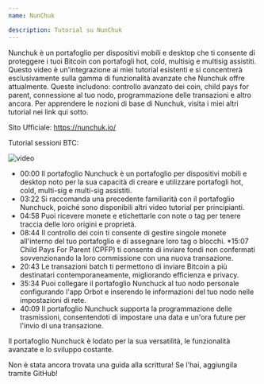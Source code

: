 ```yaml
---
name: NunChuk

description: Tutorial su NunChuk
---
```


Nunchuk è un portafoglio per dispositivi mobili e desktop che ti consente di proteggere i tuoi Bitcoin con portafogli hot, cold, multisig e multisig assistiti. Questo video è un'integrazione ai miei tutorial esistenti e si concentrerà esclusivamente sulla gamma di funzionalità avanzate che Nunchuk offre attualmente. Queste includono: controllo avanzato dei coin, child pays for parent, connessione al tuo nodo, programmazione delle transazioni e altro ancora. Per apprendere le nozioni di base di Nunchuk, visita i miei altri tutorial nei link qui sotto.

Sito Ufficiale: https://nunchuk.io/

Tutorial sessioni BTC:

![video](https://youtu.be/ugzdX0Q0Cgs?si=X-ZsK9Y_0-IHBCj4)

- 00:00 Il portafoglio Nunchuck è un portafoglio per dispositivi mobili e desktop noto per la sua capacità di creare e utilizzare portafogli hot, cold, multi-sig e multi-sig assistiti.
- 03:22 Si raccomanda una precedente familiarità con il portafoglio Nunchuck, poiché sono disponibili altri video tutorial per principianti.
- 04:58 Puoi ricevere monete e etichettarle con note o tag per tenere traccia delle loro origini e proprietà.
- 08:44 Il controllo dei coin ti consente di gestire singole monete all'interno del tuo portafoglio e di assegnare loro tag o blocchi.
  \*15:07 Child Pays For Parent (CPFP) ti consente di inviare fondi non confermati sovvenzionando la loro commissione con una nuova transazione.
- 20:43 Le transazioni batch ti permettono di inviare Bitcoin a più destinatari contemporaneamente, migliorando efficienza e privacy.
- 35:34 Puoi collegare il portafoglio Nunchuck al tuo nodo personale configurando l'app Orbot e inserendo le informazioni del tuo nodo nelle impostazioni di rete.
- 40:09 Il portafoglio Nunchuck supporta la programmazione delle trasmissioni, consentendoti di impostare una data e un'ora future per l'invio di una transazione.

Il portafoglio Nunchuck è lodato per la sua versatilità, le funzionalità avanzate e lo sviluppo costante.

Non è stata ancora trovata una guida alla scrittura! Se l'hai, aggiungila tramite GitHub!